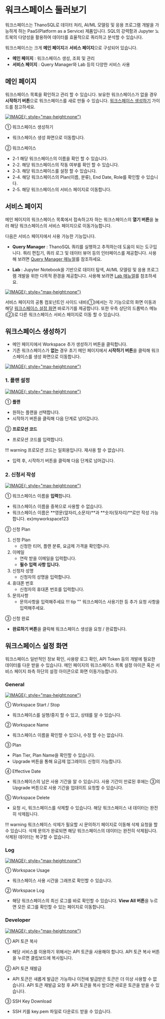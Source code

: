 # __워크스페이스 둘러보기__

워크스페이스는 ThanoSQL로 데이터 처리, AI/ML 모델링 및 응용 프로그램 개발을 가능하게 하는 PaaS(Platform as a Service) 제품입니다. SQL의 강력함과 Jupyter 노트북의 다양성을 활용하여 데이터를 효율적으로 쿼리하고 분석할 수 있습니다.

워크스페이스는 크게 **메인 페이지**과 **서비스 페이지**으로 구성되어 있습니다.

- **메인 페이지** : 워크스페이스 생성, 조회 및 관리
- **서비스 페이지** : Query Manager와 Lab 등의 다양한 서비스 사용

## __메인 페이지__

워크스페이스 목록을 확인하고 관리 할 수 있습니다. 보유한 워크스페이스가 없을 경우 **시작하기 버튼**으로 워크스페이스를 새로 만들 수 있습니다. [워크스페이스 생성하기](#_4) 가이드를 참고하세요.

[![IMAGE](ko/img/getting_started/img6.png){: style="max-height:none"}](ko/img/getting_started/img6.png)

① 워크스페이스 생성하기

- 워크스페이스 생성 화면으로 이동합니다.

② 워크스페이스

- 2-1 해당 워크스페이스의 이름을 확인 할 수 있습니다.
- 2-2. 해당 워크스페이스의 작동 여부를 확인 할 수 있습니다.
- 2-3. 해당 워크스페이스를 설정 할 수 있습니다.
- 2-4. 해당 워크스페이스의 Plan(이름, 분류), End Date, Role를 확인할 수 있습니다.
- 2-5. 해당 워크스페이스의 서비스 페이지로 이동합니다.

## __서비스 페이지__

메인 페이지의 워크스페이스 목록에서 접속하고자 하는 워크스페이스의 **열기 버튼**을 눌러 해당 워크스페이스의 서비스 페이지으로 이동가능합니다.

다음은 서비스 페이지에서 사용 가능한 기능입니다.

- **Query Manager** : ThanoSQL 쿼리를 실행하고 추적하는데 도움이 되는 도구입니다. 쿼리 편집기, 쿼리 로그 및 데이터 뷰어 등의 인터페이스를 제공합니다. 사용해 보려면 [Query Manager 매뉴얼](./query_manager.md)를 참조하세요.

- **Lab** : Jupyter Notebook을 기반으로 데이터 탐색, AI/ML 모델링 및 응용 프로그램 개발을 위한 다목적 환경을 제공합니다. 사용해 보려면 [Lab 매뉴얼](./lab.md)를 참조하세요.

[![IMAGE](ko/img/getting_started/paas/workspace/img0.png){: style="max-height:none"}](ko/img/getting_started/paas/workspace/img0.png)

서비스 페이지의 공통 컴포넌트인 사이드 내비(①)에서는 각 기능으로의 화면 이동과 해당 [워크스페이스 설정 화면](#_5) 바로가기를 제공합니다. 또한 우측 상단의 드롭박스 메뉴(②)로 다른 워크스페이스 서비스 페이지로 이동 할 수 있습니다.
## __워크스페이스 생성하기__

- 메인 페이지에서 Workspace 추가 생성하기 버튼을 클릭합니다.
- 기존 워크스페이스가 **없는** 경우 초기 메인 페이지에서 **시작하기 버튼**을 클릭해 워크스페이스를 생성 화면으로 이동합니다.

[![IMAGE](ko/img/getting_started/img3.png){: style="max-height:none"}](ko/img/getting_started/img3.png)

### __1. 플랜 설정__

[![IMAGE](ko/img/getting_started/img4.png){: style="max-height:none"}](ko/img/getting_started/img4.png)

① **플랜**

- 원하는 플랜을 선택합니다.
- 시작하기 버튼을 클릭해 다음 단계로 넘어갑니다.

② **프로모션 코드**

- 프로모션 코드를 입력합니다.

!!! warning
    프로모션 코드는 일회용입니다. 재사용 할 수 없습니다.

- 입력 후, 시작하기 버튼을 클릭해 다음 단계로 넘어갑니다.


### __2. 신청서 작성__

[![IMAGE](ko/img/getting_started/img5.png){: style="max-height:none"}](ko/img/getting_started/img5.png)

① 워크스페이스 이름을 **입력**합니다.

- 워크스페이스 이름을 중복으로 사용할 수 없습니다.
- 워크스페이스 이름은 **영문(앞자리,소문자)**과 **숫자(뒷자리)**로만 작성 가능합니다. ex)myworkspace123

② 신청 Plan

1. 신청 Plan
      - 신청한 티어, 플랜 분류, 요금제 가격을 확인합니다.
2. 이메일
      - 연락 받을 이메일을 입력합니다.
      - **필수 입력 사항 입니다.**
3. 신청자 성명
      - 신청자의 성명을 입력합니다.
4. 휴대폰 번호
      - 신청자의 휴대폰 번호를 입력합니다.
5. 문의사항
      - 문의사항을 입력해주세요
!!! tip ""
      워크스페이스 사용기한 등 추가 요청 사항을 입력해주세요.

③ 신청 완료

- **완료하기 버튼**을 클릭해 워크스페이스 생성을 요청 / 완료합니다.

## __워크스페이스 설정 화면__

워크스페이스 일반적인 정보 확인, 사용량 로그 확인, API Token 등의 개발에 필요한 데이터를 다운 받을 수 있습니다. 메인 페이지의 워크스페이스 목록 설정 아이콘 혹은 서비스 페이지 좌측 하단의 설정 아이콘으로 화면 이동가능합니다.

### __General__

[![IMAGE](ko/img/getting_started/img10.png){: style="max-height:none"}](ko/img/getting_started/img10.png)

① Workspace Start / Stop

- 워크스페이스를 실행/중지 할 수 있고, 상태를 알 수 있습니다. 

② Workspace Name

- 워크스페이스 이름을 확인할 수 있으나, 수정 할 수는 없습니다.

③ Plan

- Plan Tier, Plan Name을 확인할 수 있습니다.
- Upgrade 버튼을 통해 요금제 업그레이드 신청이 가능합니다.  

④ Effective Date

- 워크스페이스의 남은 사용 기간을 알 수 있습니다. 사용 기간이 만료된 후에는 ③의 Upgrade 버튼으로 사용 기간을 업데이트 요청할 수 있습니다.

⑤ Workspace Delete

- 요청 시, 워크스페이스를 삭제할 수 있습니다. 해당 워크스페이스 내 데이터는 완전히 삭제됩니다.  

!!! warning
      워크스페이스 삭제가 필요할 시 문의하기 페이지로 이동해 삭제 요청을 할 수 있습니다. 삭제 문의가 완료되면 해당 워크스페이스의 데이터는 완전히 삭제됩니다. 삭제된 데이터는 복구할 수 없습니다.

### __Log__

[![IMAGE](ko/img/getting_started/img11.png){: style="max-height:none"}](ko/img/getting_started/img11.png)

① Workspace Usage

- 워크스페이스 사용 시간을 그래프로 확인할 수 있습니다.

② Workspace Log

- 해당 워크스페이스의 최신 로그를 바로 확인할 수 있습니다. **View All 버튼**을 누르면 모든 로그를 확인할 수 있는 페이지로 이동합니다.

### __Developer__

[![IMAGE](ko/img/getting_started/img12.png){: style="max-height:none"}](ko/img/getting_started/img12.png)

① API 토큰 복사

- 해당 서비스를 이용하기 위해서는 API 토큰을 사용해야 합니다. API 토큰 복사 버튼을 누르면 클립보드에 복사됩니다. 

② API 토큰 재발급

- API 토큰은 새롭게 발급은 가능하나 이전에 발급받은 토큰은 더 이상 사용할 수 없습니다. API 토큰 재발급 요청 후 API 토큰을 복사 받으면 새로운 토큰을 받을 수 있습니다.

③ SSH Key Download

- SSH 키를 key.pem 파일로 다운로드 받을 수 있습니다.
